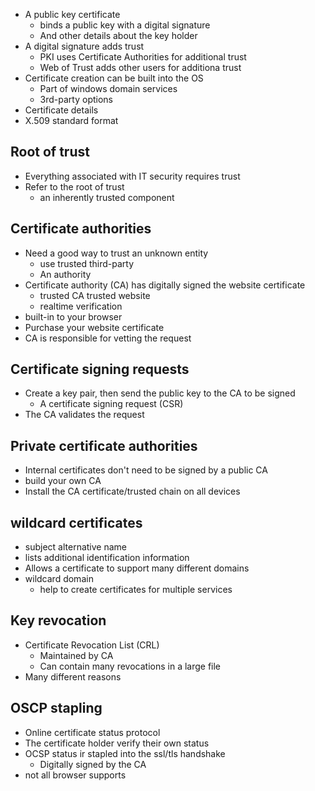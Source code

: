 - A public key certificate
	- binds a public key with a digital signature
	- And other details about the key holder
- A digital signature adds trust
	- PKI uses Certificate Authorities for additional trust
	- Web of Trust adds other users for additiona trust
- Certificate creation can be built into the OS
	- Part of windows domain services
	- 3rd-party options
- Certificate details
- X.509 standard format

## Root of trust
- Everything associated with IT security requires trust
- Refer to the root of trust
	- an inherently trusted component

## Certificate authorities
- Need a good way to trust an unknown entity
	- use trusted third-party
	- An authority
- Certificate authority (CA) has digitally signed the website certificate
	- trusted CA trusted website
	- realtime verification
- built-in to your browser
- Purchase your website certificate
- CA is responsible for vetting the request

## Certificate signing requests
- Create a key pair, then send the public key to the CA to be signed
	- A certificate signing request (CSR)
- The CA validates the request

## Private certificate authorities
- Internal certificates don't need to be signed by a public CA
- build your own CA
- Install the CA certificate/trusted chain on all devices

## wildcard certificates
- subject alternative name
- lists additional identification information
- Allows a certificate to support many different domains
- wildcard domain
	- help to create certificates for multiple services

## Key revocation
- Certificate Revocation List (CRL)
	- Maintained by CA
	- Can contain many revocations in a large file
- Many different reasons

## OSCP stapling
- Online certificate status protocol
- The certificate holder verify their own status
- OCSP status ir stapled into the ssl/tls handshake
	- Digitally signed by the CA
- not all browser supports

